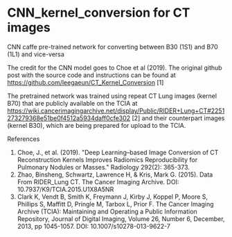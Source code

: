 # CNN_kernel_conversion for CT images
CNN caffe pre-trained network for converting between B30 (1S1) and B70 (1L1) and vice-versa

The credit for the CNN model goes to Choe et al (2019).
The original github post with the source code and instructions can be found at https://github.com/leegaeun/CT_Kernel_Conversion [1]

The pretrained network was trained using repeat CT Lung images (kernel B70) that are publicly available on the TCIA at https://wiki.cancerimagingarchive.net/display/Public/RIDER+Lung+CT#2251273279368e51be0f4512a5934daff0cfe302 [2]
and their counterpart images (kernel B30), which are being prepared for upload to the TCIA.


References
1. Choe, J., et al. (2019). "Deep Learning–based Image Conversion of CT Reconstruction Kernels Improves Radiomics Reproducibility for Pulmonary Nodules or Masses." Radiology 292(2): 365-373.
2. Zhao, Binsheng, Schwartz, Lawrence H, & Kris, Mark G. (2015). Data From RIDER_Lung CT. The Cancer Imaging Archive. DOI: 10.7937/K9/TCIA.2015.U1X8A5NR
3. Clark K, Vendt B, Smith K, Freymann J, Kirby J, Koppel P, Moore S, Phillips S, Maffitt D, Pringle M, Tarbox L, Prior F. The Cancer Imaging Archive (TCIA): Maintaining and Operating a Public Information Repository, Journal of Digital Imaging, Volume 26, Number 6, December, 2013, pp 1045-1057.  DOI: 10.1007/s10278-013-9622-7

